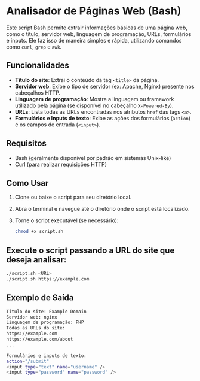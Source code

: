 # Analisador de Páginas Web (Bash)

Este script Bash permite extrair informações básicas de uma página web, como o título, servidor web, linguagem de programação, URLs, formulários e inputs. Ele faz isso de maneira simples e rápida, utilizando comandos como `curl`, `grep` e `awk`.

## Funcionalidades

- **Título do site**: Extrai o conteúdo da tag `<title>` da página.
- **Servidor web**: Exibe o tipo de servidor (ex: Apache, Nginx) presente nos cabeçalhos HTTP.
- **Linguagem de programação**: Mostra a linguagem ou framework utilizado pela página (se disponível no cabeçalho `X-Powered-By`).
- **URLs**: Lista todas as URLs encontradas nos atributos `href` das tags `<a>`.
- **Formulários e Inputs de texto**: Exibe as ações dos formulários (`action`) e os campos de entrada (`<input>`).

## Requisitos

- Bash (geralmente disponível por padrão em sistemas Unix-like)
- Curl (para realizar requisições HTTP)

## Como Usar

1. Clone ou baixe o script para seu diretório local.
2. Abra o terminal e navegue até o diretório onde o script está localizado.
3. Torne o script executável (se necessário):

   ```bash
   chmod +x script.sh
## Execute o script passando a URL do site que deseja analisar:

```bash
./script.sh <URL>
./script.sh https://example.com
```

## Exemplo de Saída
```bash
Título do site: Example Domain
Servidor web: nginx
Linguagem de programação: PHP
Todas as URLs do site:
https://example.com
https://example.com/about
...

Formulários e inputs de texto:
action="/submit"
<input type="text" name="username" />
<input type="password" name="password" />
